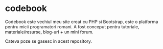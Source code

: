 # codebook
Codebook este vechiul meu site creat cu PHP si Bootstrap, este o platforma pentru micii programatori romani. A fost conceput pentru tutoriale, materiale/resurse, blog-uri + un mini forum.

Cateva poze se gasesc in acest repository.
